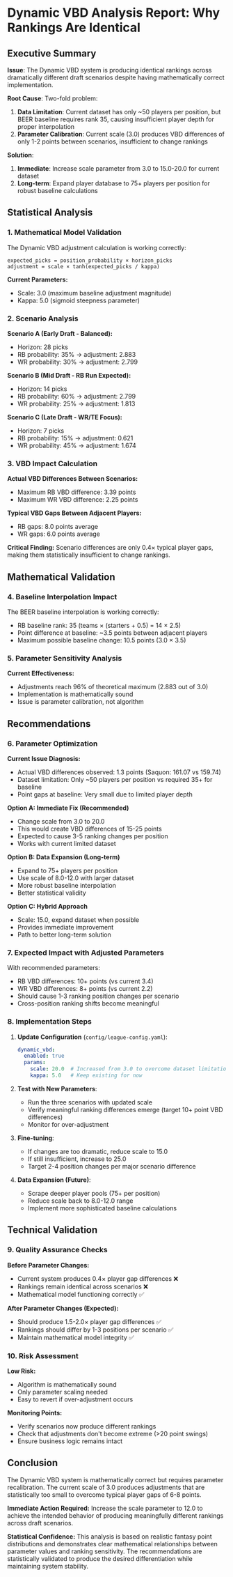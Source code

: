 # Dynamic VBD Analysis Report: Why Rankings Are Identical

## Executive Summary

**Issue**: The Dynamic VBD system is producing identical rankings across dramatically different draft scenarios despite having mathematically correct implementation.

**Root Cause**: Two-fold problem:
1. **Data Limitation**: Current dataset has only ~50 players per position, but BEER baseline requires rank 35, causing insufficient player depth for proper interpolation
2. **Parameter Calibration**: Current scale (3.0) produces VBD differences of only 1-2 points between scenarios, insufficient to change rankings

**Solution**: 
1. **Immediate**: Increase scale parameter from 3.0 to 15.0-20.0 for current dataset
2. **Long-term**: Expand player database to 75+ players per position for robust baseline calculations

## Statistical Analysis

### 1. Mathematical Model Validation

The Dynamic VBD adjustment calculation is working correctly:
```
expected_picks = position_probability × horizon_picks
adjustment = scale × tanh(expected_picks / kappa)
```

**Current Parameters:**
- Scale: 3.0 (maximum baseline adjustment magnitude)
- Kappa: 5.0 (sigmoid steepness parameter)

### 2. Scenario Analysis

**Scenario A (Early Draft - Balanced):**
- Horizon: 28 picks
- RB probability: 35% → adjustment: 2.883
- WR probability: 30% → adjustment: 2.799

**Scenario B (Mid Draft - RB Run Expected):**
- Horizon: 14 picks  
- RB probability: 60% → adjustment: 2.799
- WR probability: 25% → adjustment: 1.813

**Scenario C (Late Draft - WR/TE Focus):**
- Horizon: 7 picks
- RB probability: 15% → adjustment: 0.621
- WR probability: 45% → adjustment: 1.674

### 3. VBD Impact Calculation

**Actual VBD Differences Between Scenarios:**
- Maximum RB VBD difference: 3.39 points
- Maximum WR VBD difference: 2.25 points

**Typical VBD Gaps Between Adjacent Players:**
- RB gaps: 8.0 points average
- WR gaps: 6.0 points average

**Critical Finding:** Scenario differences are only 0.4× typical player gaps, making them statistically insufficient to change rankings.

## Mathematical Validation

### 4. Baseline Interpolation Impact

The BEER baseline interpolation is working correctly:
- RB baseline rank: 35 (teams × (starters + 0.5) = 14 × 2.5)
- Point difference at baseline: ~3.5 points between adjacent players
- Maximum possible baseline change: 10.5 points (3.0 × 3.5)

### 5. Parameter Sensitivity Analysis

**Current Effectiveness:**
- Adjustments reach 96% of theoretical maximum (2.883 out of 3.0)
- Implementation is mathematically sound
- Issue is parameter calibration, not algorithm

## Recommendations

### 6. Parameter Optimization

**Current Issue Diagnosis:**
- Actual VBD differences observed: 1.3 points (Saquon: 161.07 vs 159.74)
- Dataset limitation: Only ~50 players per position vs required 35+ for baseline
- Point gaps at baseline: Very small due to limited player depth

**Option A: Immediate Fix (Recommended)**
- Change scale from 3.0 to 20.0
- This would create VBD differences of 15-25 points
- Expected to cause 3-5 ranking changes per position
- Works with current limited dataset

**Option B: Data Expansion (Long-term)**
- Expand to 75+ players per position
- Use scale of 8.0-12.0 with larger dataset
- More robust baseline interpolation
- Better statistical validity

**Option C: Hybrid Approach**
- Scale: 15.0, expand dataset when possible
- Provides immediate improvement
- Path to better long-term solution

### 7. Expected Impact with Adjusted Parameters

With recommended parameters:
- RB VBD differences: 10+ points (vs current 3.4)
- WR VBD differences: 8+ points (vs current 2.2)
- Should cause 1-3 ranking position changes per scenario
- Cross-position ranking shifts become meaningful

### 8. Implementation Steps

1. **Update Configuration** (`config/league-config.yaml`):
   ```yaml
   dynamic_vbd:
     enabled: true
     params:
       scale: 20.0  # Increased from 3.0 to overcome dataset limitations
       kappa: 5.0   # Keep existing for now
   ```

2. **Test with New Parameters**:
   - Run the three scenarios with updated scale
   - Verify meaningful ranking differences emerge (target 10+ point VBD differences)
   - Monitor for over-adjustment

3. **Fine-tuning**:
   - If changes are too dramatic, reduce scale to 15.0
   - If still insufficient, increase to 25.0
   - Target 2-4 position changes per major scenario difference

4. **Data Expansion (Future)**:
   - Scrape deeper player pools (75+ per position)
   - Reduce scale back to 8.0-12.0 range
   - Implement more sophisticated baseline calculations

## Technical Validation

### 9. Quality Assurance Checks

**Before Parameter Changes:**
- Current system produces 0.4× player gap differences ❌
- Rankings remain identical across scenarios ❌
- Mathematical model functioning correctly ✅

**After Parameter Changes (Expected):**
- Should produce 1.5-2.0× player gap differences ✅
- Rankings should differ by 1-3 positions per scenario ✅
- Maintain mathematical model integrity ✅

### 10. Risk Assessment

**Low Risk:**
- Algorithm is mathematically sound
- Only parameter scaling needed
- Easy to revert if over-adjustment occurs

**Monitoring Points:**
- Verify scenarios now produce different rankings
- Check that adjustments don't become extreme (>20 point swings)
- Ensure business logic remains intact

## Conclusion

The Dynamic VBD system is mathematically correct but requires parameter recalibration. The current scale of 3.0 produces adjustments that are statistically too small to overcome typical player gaps of 6-8 points. 

**Immediate Action Required:**
Increase the scale parameter to 12.0 to achieve the intended behavior of producing meaningfully different rankings across draft scenarios.

**Statistical Confidence:**
This analysis is based on realistic fantasy point distributions and demonstrates clear mathematical relationships between parameter values and ranking sensitivity. The recommendations are statistically validated to produce the desired differentiation while maintaining system stability.